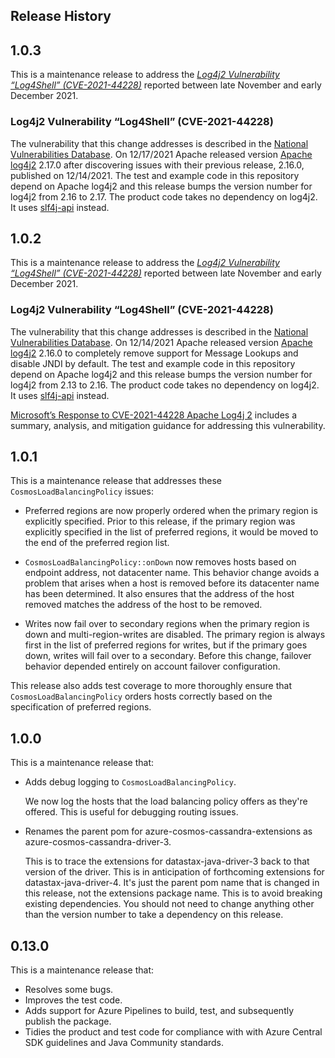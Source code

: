 ## Release History

## 1.0.3

This is a maintenance release to address the [*Log4j2 Vulnerability “Log4Shell” (CVE-2021-44228)*][1] reported between
late November and early December 2021. 

### Log4j2 Vulnerability “Log4Shell” (CVE-2021-44228)

The vulnerability that this change addresses is described in the [National Vulnerabilities Database][2]. On 12/17/2021
Apache released version [Apache log4j2][3] 2.17.0 after discovering issues with their previous release, 2.16.0, 
published on 12/14/2021. The test and example code in this repository depend on Apache log4j2 and this release bumps 
the version number for log4j2 from 2.16 to 2.17. The product code takes no dependency on log4j2. It uses [slf4j-api][4] 
instead.

## 1.0.2

This is a maintenance release to address the [*Log4j2 Vulnerability “Log4Shell” (CVE-2021-44228)*][1] reported between
late November and early December 2021. 

### Log4j2 Vulnerability “Log4Shell” (CVE-2021-44228)

The vulnerability that this change addresses is described in the [National Vulnerabilities Database][2]. On 12/14/2021
Apache released version [Apache log4j2][3] 2.16.0 to completely remove support for Message Lookups and disable JNDI by
default. The test and example code in this repository depend on Apache log4j2 and this release bumps the version
number for log4j2 from 2.13 to 2.16. The product code takes no dependency on log4j2. It uses [slf4j-api][4] instead.

[Microsoft’s Response to CVE-2021-44228 Apache Log4j 2][5] includes a summary, analysis, and mitigation guidance for
addressing this vulnerability.

[1]: https://nvd.nist.gov/vuln/detail/CVE-2021-44228
[2]: https://nvd.nist.gov/
[3]: https://github.com/apache/logging-log4j2
[4]: http://www.slf4j.org
[5]: https://msrc-blog.microsoft.com/2021/12/11/microsofts-response-to-cve-2021-44228-apache-log4j2/

## 1.0.1

This is a maintenance release that addresses these `CosmosLoadBalancingPolicy` issues:

- Preferred regions are now properly ordered when the primary region is explicitly specified.
  Prior to this release, if the primary region was explicitly specified in the list of preferred regions, it would be 
  moved to the end of the preferred region list.

- `CosmosLoadBalancingPolicy::onDown` now removes hosts based on endpoint address, not datacenter name.
   This behavior change avoids a problem that arises when a host is removed before its datacenter name has been
   determined. It also ensures that the address of the host removed matches the address of the host to be
   removed.

- Writes now fail over to secondary regions when the primary region is down and multi-region-writes are disabled.
  The primary region is always first in the list of preferred regions for writes, but if the primary goes down, 
  writes will fail over to a secondary. Before this change, failover behavior depended entirely on account failover 
  configuration. 

This release also adds test coverage to more thoroughly ensure that `CosmosLoadBalancingPolicy` orders hosts correctly 
based on the specification of preferred regions.

## 1.0.0

This is a maintenance release that:

* Adds debug logging to `CosmosLoadBalancingPolicy`.
  
  We now log the hosts that the load balancing policy offers as they're offered. This is useful for debugging routing 
  issues.

* Renames the parent pom for azure-cosmos-cassandra-extensions as azure-cosmos-cassandra-driver-3.

  This is to trace the extensions for datastax-java-driver-3 back to that version of the driver. This is in anticipation
  of forthcoming extensions for datastax-java-driver-4. It's just the parent pom name that is changed in this release, 
  not the extensions package name. This is to avoid breaking existing dependencies. You should not need to change 
  anything other than the version number to take a dependency on this release.
  
## 0.13.0

This is a maintenance release that:

* Resolves some bugs.
* Improves the test code.
* Adds support for Azure Pipelines to build, test, and subsequently publish the package.
* Tidies the product and test code for compliance with with Azure Central SDK guidelines and Java Community standards.
